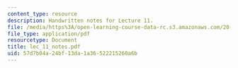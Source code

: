 ```yaml
---
content_type: resource
description: Handwritten notes for Lecture 11.
file: /media/https%3A/open-learning-course-data-rc.s3.amazonaws.com/20-410j-molecular-cellular-and-tissue-biomechanics-be-410j-spring-2003/57d7b04a24bf13da1a36522215260a6b_lec_11_notes.pdf
file_type: application/pdf
resourcetype: Document
title: lec_11_notes.pdf
uid: 57d7b04a-24bf-13da-1a36-522215260a6b
---
```


